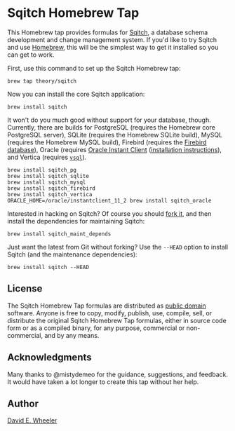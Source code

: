 Sqitch Homebrew Tap
===================

This Homebrew tap provides formulas for [Sqitch](http://sqitch.org/), a
database schema development and change management system. If you'd like to try
Sqitch and use [Homebrew](http://mxcl.github.com/homebrew/), this will be the
simplest way to get it installed so you can get to work.

First, use this command to set up the Sqitch Homebrew tap:

    brew tap theory/sqitch

Now you can install the core Sqitch application:

    brew install sqitch

It won't do you much good without support for your database, though.
Currently, there are builds for PostgreSQL (requires the Homebrew core
PostgreSQL server), SQLite (requires the Homebrew SQLite build), MySQL
(requires the Homebrew MySQL build), Firebird (requires the
[Firebird database](http://www.firebirdsql.org)), Oracle (requires
[Oracle Instant Client](http://www.oracle.com/technetwork/topics/intel-macsoft-096467.html)
([installation instructions](http://www.talkapex.com/2013/03/oracle-instant-client-on-mac-os-x.html#comment-form)),
and Vertica (requires [`vsql`](http://my.vertica.com/docs/7.1.x/HTML/index.htm#Authoring/ProgrammersGuide/vsql/Install/InstallingTheVsqlClient.htm)).

    brew install sqitch_pg
    brew install sqitch_sqlite
    brew install sqitch_mysql
    brew install sqitch_firebird
    brew install sqitch_vertica
    ORACLE_HOME=/oracle/instantclient_11_2 brew install sqitch_oracle

Interested in hacking on Sqitch? Of course you should
[fork it](https://github.com/theory/sqitch/fork), and then install the dependencies
for maintaining Sqitch:

    brew install sqitch_maint_depends

Just want the latest from Git without forking? Use the `--HEAD` option to
install Sqitch (and the maintenance dependencies):

    brew install sqitch --HEAD

License
-------

The Sqitch Homebrew Tap formulas are distributed as
[public domain](http://en.wikipedia.org/wiki/Public_Domain) software. Anyone
is free to copy, modify, publish, use, compile, sell, or distribute the
original Sqitch Homebrew Tap formulas, either in source code form or as a
compiled binary, for any purpose, commercial or non-commercial, and by any
means.

Acknowledgments
---------------

Many thanks to @mistydemeo for the guidance, suggestions, and feedback. It
would have taken a lot longer to create this tap without her help.

Author
------

[David E. Wheeler](http://justatheory.com/)


